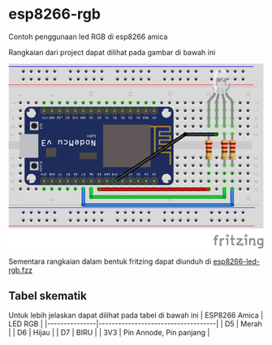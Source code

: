 # esp8266-rgb
Contoh penggunaan led RGB di esp8266 amica

Rangkaian dari project dapat dilihat pada gambar di bawah ini

![](esp8266-led-rgb.png)

Sementara rangkaian dalam bentuk fritzing dapat diunduh di [esp8266-led-rgb.fzz](esp8266-led-rgb.fzz)

## Tabel skematik
Untuk lebih jelaskan dapat dilihat pada tabel di bawah ini
| ESP8266 Amica | LED RGB                            |
|---------------|------------------------------------|
| D5            | Merah                              |
| D6            | Hijau                              |
| D7            | BIRU                               |
| 3V3           | Pin Annode, Pin panjang            |